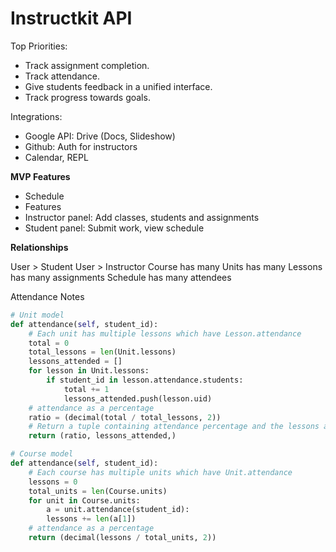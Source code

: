 # Instructkit API

Top Priorities:
* Track assignment completion.
* Track attendance.
* Give students feedback in a unified interface.
* Track progress towards goals.

Integrations:
* Google API: Drive (Docs, Slideshow)
* Github: Auth for instructors
* Calendar, REPL

__MVP Features__

- Schedule
- Features
- Instructor panel: Add classes, students and assignments
- Student panel: Submit work, view schedule

__Relationships__

User > Student User > Instructor
Course has many Units has many Lessons has many assignments
Schedule has many attendees

Attendance Notes
```py
# Unit model
def attendance(self, student_id):
    # Each unit has multiple lessons which have Lesson.attendance
    total = 0
    total_lessons = len(Unit.lessons)
    lessons_attended = []
    for lesson in Unit.lessons:
        if student_id in lesson.attendance.students:
            total += 1
            lessons_attended.push(lesson.uid)
    # attendance as a percentage
    ratio = (decimal(total / total_lessons, 2))
    # Return a tuple containing attendance percentage and the lessons attended
    return (ratio, lessons_attended,)

# Course model
def attendance(self, student_id):
    # Each course has multiple units which have Unit.attendance
    lessons = 0
    total_units = len(Course.units)
    for unit in Course.units:
        a = unit.attendance(student_id):
        lessons += len(a[1])
    # attendance as a percentage
    return (decimal(lessons / total_units, 2))
```

